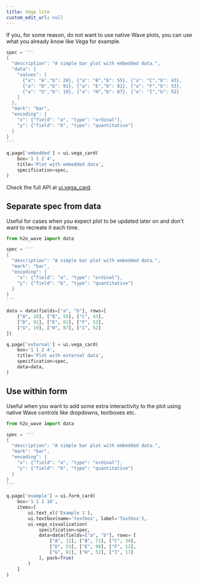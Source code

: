 ```yaml
---
title: Vega lite
custom_edit_url: null
---
```


If you, for some reason, do not want to use native Wave plots, you can use what you already know like Vega for example.

```py
spec = '''
{
  "description": "A simple bar plot with embedded data.",
  "data": {
    "values": [
      {"a": "A","b": 28}, {"a": "B","b": 55}, {"a": "C","b": 43},
      {"a": "D","b": 91}, {"a": "E","b": 81}, {"a": "F","b": 53},
      {"a": "G","b": 19}, {"a": "H","b": 87}, {"a": "I","b": 52}
    ]
  },
  "mark": "bar",
  "encoding": {
    "x": {"field": "a", "type": "ordinal"},
    "y": {"field": "b", "type": "quantitative"}
  }
}
'''

q.page['embedded'] = ui.vega_card(
    box='1 1 2 4',
    title='Plot with embedded data',
    specification=spec,
)
```

Check the full API at [ui.vega_card](/docs/api/ui#vega_card).

## Separate spec from data

Useful for cases when you expect plot to be updated later on and don't want to recreate it each time.

```py
from h2o_wave import data

spec = '''
{
  "description": "A simple bar plot with embedded data.",
  "mark": "bar",
  "encoding": {
    "x": {"field": "a", "type": "ordinal"},
    "y": {"field": "b", "type": "quantitative"}
  }
}
'''

data = data(fields=["a", "b"], rows=[
    ["A", 28], ["B", 55], ["C", 43],
    ["D", 91], ["E", 81], ["F", 53],
    ["G", 19], ["H", 87], ["I", 52]
])

q.page['external'] = ui.vega_card(
    box='1 1 2 4',
    title='Plot with external data',
    specification=spec,
    data=data,
)
```

## Use within form

Useful when you want to add some extra interactivity to the plot using native Wave controls like dropdowns, textboxes etc.

```py
from h2o_wave import data

spec = '''
{
  "description": "A simple bar plot with embedded data.",
  "mark": "bar",
  "encoding": {
    "x": {"field": "a", "type": "ordinal"},
    "y": {"field": "b", "type": "quantitative"}
  }
}
'''

q.page['example'] = ui.form_card(
    box='1 1 2 10',
    items=[
        ui.text_xl('Example 1'),
        ui.textbox(name='textbox', label='Textbox'),
        ui.vega_visualization(
            specification=spec,
            data=data(fields=["a", "b"], rows= [
                ["A", 12], ["B", 71], ["C", 34],
                ["D", 53], ["E", 98], ["F", 12],
                ["G", 91], ["H", 52], ["I", 17]
            ], pack=True)
        )
    ]
)
```
